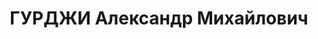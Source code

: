 ---
title: ГУРДЖИ Александр Михайлович
description: Род. в 1903 г., г. Юзовка Екатеринославской губ., русский,  житель п.
  Хапчеранга Кыринского р-на ВСК. Член бКП(б) с 1925 г. Работал на электростанции,
  пом. заведующего. Арестован 17 декабря 1936 г. Приговорен 4 июня 1938 г. Коллегией
  Верховного суда СССР по ст. 58-7, 58-11 УК РСФСР к 15 годам лишения свободы. Умер
  в ИТЛ 4 октября 1938 г. Реаб. 2 августа 1962 г. Коллегией Верховного суда СССР.
  Сведений о семье не имеется.
---